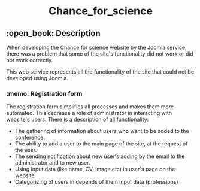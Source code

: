<h1 align="center">Chance_for_science</h1>

<div>
<h2>:open_book: Description</h2>

When developing the [Chance for science](https://chance-for-science.eu) website by the Joomla service, there was a problem that some of the site's functionality did not work or did not work correctly.

<p>This web service represents all the functionality of the site that could not be developed using Joomla.</p>
</div>

<div>
<h3>:memo: Registration form</h3>

<p>The registration form simplifies all processes and makes them more automated. This decrease a role of administrator in interacting with website's users. There is a description of all functionality:</p>
<ul>
<li>The gathering of information about users who want to be added to the conference.</li>
<li>The ability to add a user to the main page of the site, at the request of the user.</li>
<li>The sending notification about new user's adding by the email to the administrator and to new user.</li>
<li>Using input data (like name, CV, image etc) in user's page on the website.</li>
<li>Categorizing of users in depends of them input data (professions)</li>
</ul>
</div>